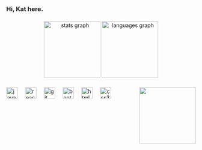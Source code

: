 <h3 align="left">Hi, Kat here.</h3>

###

<div align="center">
  <img src="https://github-readme-stats.vercel.app/api?username=kathlenmarques&hide_title=true&hide_rank=true&show_icons=true&include_all_commits=true&count_private=true&disable_animations=false&theme=bear&locale=en&hide_border=true" height="150" alt="stats graph"  />
  <img src="https://github-readme-stats.vercel.app/api/top-langs?username=kathlenmarques&locale=en&hide_title=true&layout=compact&card_width=320&langs_count=5&theme=bear&hide_border=true" height="150" alt="languages graph"  />
</div>

###

<img align="right" height="150" src="https://media1.tenor.com/m/ZwiXDI5sKe0AAAAC/lain-serial-experiments-lain.gif"  />

###

<div align="left">
  <img src="https://cdn.jsdelivr.net/gh/devicons/devicon/icons/javascript/javascript-original.svg" height="30" alt="javascript logo"  />
  <img width="12" />
  <img src="https://cdn.jsdelivr.net/gh/devicons/devicon/icons/react/react-original.svg" height="30" alt="react logo"  />
  <img width="12" />
  <img src="https://cdn.jsdelivr.net/gh/devicons/devicon/icons/git/git-original.svg" height="30" alt="git logo"  />
  <img width="12" />
  <img src="https://cdn.jsdelivr.net/gh/devicons/devicon/icons/bootstrap/bootstrap-original.svg" height="30" alt="bootstrap logo"  />
  <img width="12" />
  <img src="https://cdn.jsdelivr.net/gh/devicons/devicon/icons/html5/html5-original.svg" height="30" alt="html5 logo"  />
  <img width="12" />
  <img src="https://cdn.jsdelivr.net/gh/devicons/devicon/icons/css3/css3-original.svg" height="30" alt="css3 logo"  />
</div>

###
